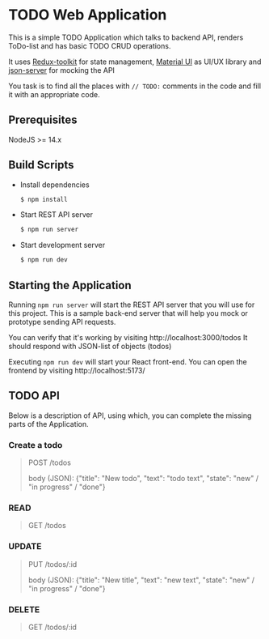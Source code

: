 # TODO Web Application

This is a simple TODO Application which talks to backend API, renders ToDo-list and has basic TODO CRUD operations.

It uses [Redux-toolkit](https://redux-toolkit.js.org/) for state management, [Material UI](https://mui.com/) as UI/UX library and [json-server](https://github.com/typicode/json-server) for mocking the API

You task is to find all the places with `// TODO:` comments in the code and fill it with an appropriate code.

## Prerequisites

NodeJS >= 14.x

## Build Scripts

- Install dependencies

  ```bash
  $ npm install
  ```

- Start REST API server

  ```bash
  $ npm run server
  ```

- Start development server

  ```bash
  $ npm run dev
  ```

## Starting the Application

Running `npm run server` will start the REST API server that you will use for this project.
This is a sample back-end server that will help you mock or prototype sending API requests.

You can verify that it's working by visiting http://localhost:3000/todos
It should respond with JSON-list of objects (todos)

Executing `npm run dev` will start your React front-end.
You can open the frontend by visiting http://localhost:5173/

## TODO API

Below is a description of API, using which, you can complete the missing parts of the Application.

### Create a todo

> POST /todos
>
> body (JSON): {"title": "New todo", "text": "todo text", "state": "new" / "in progress" / "done"}

### READ

> GET /todos

### UPDATE

> PUT /todos/:id
>
> body (JSON): {"title": "New title", "text": "new text", "state": "new" / "in progress" / "done"}

### DELETE

> GET /todos/:id
